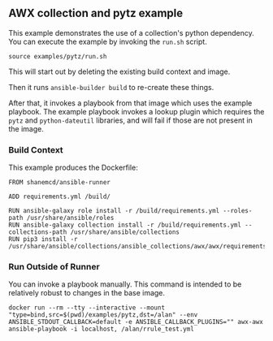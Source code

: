 ## AWX collection and pytz example

This example demonstrates the use of a collection's python dependency.
You can execute the example by invoking the `run.sh` script.

```
source examples/pytz/run.sh
```

This will start out by deleting the existing build context and image.

Then it runs `ansible-builder build` to re-create these things.

After that, it invokes a playbook from that image which uses the
example playbook.
The example playbook invokes a lookup plugin which requires the
`pytz` and `python-dateutil` libraries, and will fail if those
are not present in the image.

### Build Context

This example produces the Dockerfile:

```
FROM shanemcd/ansible-runner

ADD requirements.yml /build/

RUN ansible-galaxy role install -r /build/requirements.yml --roles-path /usr/share/ansible/roles
RUN ansible-galaxy collection install -r /build/requirements.yml --collections-path /usr/share/ansible/collections
RUN pip3 install -r /usr/share/ansible/collections/ansible_collections/awx/awx/requirements.txt
```


### Run Outside of Runner

You can invoke a playbook manually.
This command is intended to be relatively robust to changes in the base image.

```
docker run --rm --tty --interactive --mount "type=bind,src=$(pwd)/examples/pytz,dst=/alan" --env ANSIBLE_STDOUT_CALLBACK=default -e ANSIBLE_CALLBACK_PLUGINS="" awx-awx ansible-playbook -i localhost, /alan/rrule_test.yml
```

